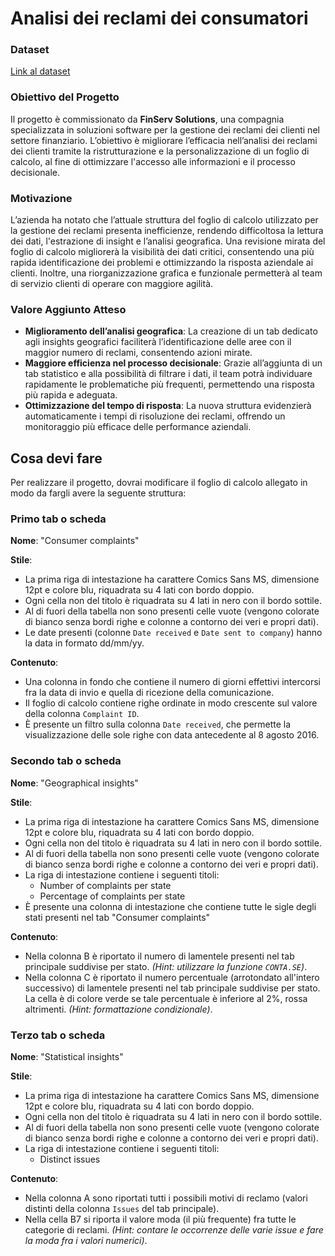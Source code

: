 # Analisi dei reclami dei consumatori

### Dataset

[Link al dataset](https://github.com/Profession-AI/progetti-excel/blob/main/Analisi%20dei%20reclami%20dei%20consumatori/customers_complaints_assignment.xlsx)

### Obiettivo del Progetto
Il progetto è commissionato da **FinServ Solutions**, una compagnia specializzata in soluzioni software per la gestione dei reclami dei clienti nel settore finanziario. L’obiettivo è migliorare l’efficacia nell’analisi dei reclami dei clienti tramite la ristrutturazione e la personalizzazione di un foglio di calcolo, al fine di ottimizzare l'accesso alle informazioni e il processo decisionale.

### Motivazione
L’azienda ha notato che l’attuale struttura del foglio di calcolo utilizzato per la gestione dei reclami presenta inefficienze, rendendo difficoltosa la lettura dei dati, l'estrazione di insight e l’analisi geografica. Una revisione mirata del foglio di calcolo migliorerà la visibilità dei dati critici, consentendo una più rapida identificazione dei problemi e ottimizzando la risposta aziendale ai clienti. Inoltre, una riorganizzazione grafica e funzionale permetterà al team di servizio clienti di operare con maggiore agilità.

### Valore Aggiunto Atteso
- **Miglioramento dell’analisi geografica**: La creazione di un tab dedicato agli insights geografici faciliterà l’identificazione delle aree con il maggior numero di reclami, consentendo azioni mirate.
- **Maggiore efficienza nel processo decisionale**: Grazie all’aggiunta di un tab statistico e alla possibilità di filtrare i dati, il team potrà individuare rapidamente le problematiche più frequenti, permettendo una risposta più rapida e adeguata.
- **Ottimizzazione del tempo di risposta**: La nuova struttura evidenzierà automaticamente i tempi di risoluzione dei reclami, offrendo un monitoraggio più efficace delle performance aziendali.
## Cosa devi fare

Per realizzare il progetto, dovrai modificare il foglio di calcolo allegato in modo da fargli avere la seguente struttura:

### Primo tab o scheda
**Nome**: "Consumer complaints"

**Stile**:
- La prima riga di intestazione ha carattere Comics Sans MS, dimensione 12pt e colore blu, riquadrata su 4 lati con bordo doppio.
- Ogni cella non del titolo è riquadrata su 4 lati in nero con il bordo sottile.
- Al di fuori della tabella non sono presenti celle vuote (vengono colorate di bianco senza bordi righe e colonne a contorno dei veri e propri dati).
- Le date presenti (colonne `Date received` e `Date sent to company`) hanno la data in formato dd/mm/yy.

**Contenuto**:
- Una colonna in fondo che contiene il numero di giorni effettivi intercorsi fra la data di invio e quella di ricezione della comunicazione.
- Il foglio di calcolo contiene righe ordinate in modo crescente sul valore della colonna `Complaint ID`.
- È presente un filtro sulla colonna `Date received`, che permette la visualizzazione delle sole righe con data antecedente al 8 agosto 2016.

### Secondo tab o scheda
**Nome**: "Geographical insights"

**Stile**:
- La prima riga di intestazione ha carattere Comics Sans MS, dimensione 12pt e colore blu, riquadrata su 4 lati con bordo doppio.
- Ogni cella non del titolo è riquadrata su 4 lati in nero con il bordo sottile.
- Al di fuori della tabella non sono presenti celle vuote (vengono colorate di bianco senza bordi righe e colonne a contorno dei veri e propri dati).
- La riga di intestazione contiene i seguenti titoli:
    - Number of complaints per state
    - Percentage of complaints per state
- È presente una colonna di intestazione che contiene tutte le sigle degli stati presenti nel tab "Consumer complaints"

**Contenuto**:
- Nella colonna B è riportato il numero di lamentele presenti nel tab principale suddivise per stato. *(Hint: utilizzare la funzione `CONTA.SE`)*.
- Nella colonna C è riportato il numero percentuale (arrotondato all'intero successivo) di lamentele presenti nel tab principale suddivise per stato. La cella è di colore verde se tale percentuale è inferiore al 2%, rossa altrimenti. *(Hint: formattazione condizionale)*.

### Terzo tab o scheda
**Nome**: "Statistical insights"

**Stile**:
- La prima riga di intestazione ha carattere Comics Sans MS, dimensione 12pt e colore blu, riquadrata su 4 lati con bordo doppio.
- Ogni cella non del titolo è riquadrata su 4 lati in nero con il bordo sottile.
- Al di fuori della tabella non sono presenti celle vuote (vengono colorate di bianco senza bordi righe e colonne a contorno dei veri e propri dati).
- La riga di intestazione contiene i seguenti titoli:
    - Distinct issues

**Contenuto**:
- Nella colonna A sono riportati tutti i possibili motivi di reclamo (valori distinti della colonna `Issues` del tab principale).
- Nella cella B7 si riporta il valore moda (il più frequente) fra tutte le categorie di reclami. *(Hint: contare le occorrenze delle varie issue e fare la moda fra i valori numerici)*.


